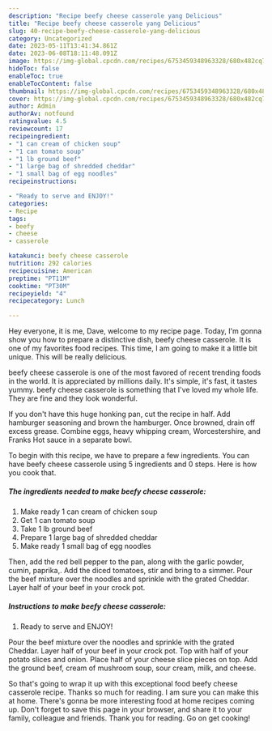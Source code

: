 ```yaml
---
description: "Recipe beefy cheese casserole yang Delicious"
title: "Recipe beefy cheese casserole yang Delicious"
slug: 40-recipe-beefy-cheese-casserole-yang-delicious
category: Uncategorized
date: 2023-05-11T13:41:34.861Z
date: 2023-06-08T18:11:48.091Z
image: https://img-global.cpcdn.com/recipes/6753459348963328/680x482cq70/beefy-cheese-casserole-recipe-main-photo.jpg
hideToc: false
enableToc: true
enableTocContent: false
thumbnail: https://img-global.cpcdn.com/recipes/6753459348963328/680x482cq70/beefy-cheese-casserole-recipe-main-photo.jpg
cover: https://img-global.cpcdn.com/recipes/6753459348963328/680x482cq70/beefy-cheese-casserole-recipe-main-photo.jpg
author: Admin
authorAv: notfound
ratingvalue: 4.5
reviewcount: 17
recipeingredient:
- "1 can cream of chicken soup"
- "1 can tomato soup"
- "1 lb ground beef"
- "1 large bag of shredded cheddar"
- "1 small bag of egg noodles"
recipeinstructions:

- "Ready to serve and ENJOY!"
categories:
- Recipe
tags:
- beefy
- cheese
- casserole

katakunci: beefy cheese casserole 
nutrition: 292 calories
recipecuisine: American
preptime: "PT11M"
cooktime: "PT30M"
recipeyield: "4"
recipecategory: Lunch

---
```



Hey everyone, it is me, Dave, welcome to my recipe page. Today, I'm gonna show you how to prepare a distinctive dish, beefy cheese casserole. It is one of my favorites food recipes. This time, I am going to make it a little bit unique. This will be really delicious.

beefy cheese casserole is one of the most favored of recent trending foods in the world. It is appreciated by millions daily. It's simple, it's fast, it tastes yummy. beefy cheese casserole is something that I've loved my whole life. They are fine and they look wonderful.

If you don&#39;t have this huge honking pan, cut the recipe in half. Add hamburger seasoning and brown the hamburger. Once browned, drain off excess grease. Combine eggs, heavy whipping cream, Worcestershire, and Franks Hot sauce in a separate bowl.


To begin with this recipe, we have to prepare a few ingredients. You can have beefy cheese casserole using 5 ingredients and 0 steps. Here is how you cook that.

<!--inarticleads1-->

##### The ingredients needed to make beefy cheese casserole:

1. Make ready 1 can cream of chicken soup
1. Get 1 can tomato soup
1. Take 1 lb ground beef
1. Prepare 1 large bag of shredded cheddar
1. Make ready 1 small bag of egg noodles


Then, add the red bell pepper to the pan, along with the garlic powder, cumin, paprika,. Add the diced tomatoes, stir and bring to a simmer. Pour the beef mixture over the noodles and sprinkle with the grated Cheddar. Layer half of your beef in your crock pot. 

<!--inarticleads2-->

##### Instructions to make beefy cheese casserole:


1. Ready to serve and ENJOY!

Pour the beef mixture over the noodles and sprinkle with the grated Cheddar. Layer half of your beef in your crock pot. Top with half of your potato slices and onion. Place half of your cheese slice pieces on top. Add the ground beef, cream of mushroom soup, sour cream, milk, and cheese. 

So that's going to wrap it up with this exceptional food beefy cheese casserole recipe. Thanks so much for reading. I am sure you can make this at home. There's gonna be more interesting food at home recipes coming up. Don't forget to save this page in your browser, and share it to your family, colleague and friends. Thank you for reading. Go on get cooking!
